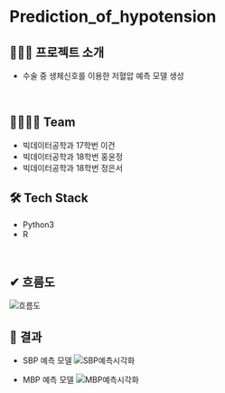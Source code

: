 # Prediction_of_hypotension

## 👩🏻‍🏫 프로젝트 소개
- 수술 중 생체신호를 이용한 저혈압 예측 모델 생성
<br>

## 👩‍👩‍👧‍👧 Team
- 빅데이터공학과 17학번 이건
- 빅데이터공학과 18학번 홍윤정
- 빅데이터공학과 18학번 정은서

## 🛠 Tech Stack
- Python3
- R
<br>

## ✔ 흐름도
![흐름도](https://user-images.githubusercontent.com/80669355/146491616-62f4a2c1-1e94-413d-8f07-b2515fa9aa97.PNG)
<br>

## 🌱 결과
- SBP 예측 모델
![SBP예측시각화](https://user-images.githubusercontent.com/80669355/146491628-83684675-05a3-4857-bae9-c238e70ae541.png)

- MBP 예측 모델
![MBP예측시각화](https://user-images.githubusercontent.com/80669355/146491763-609afa68-e309-49f5-85dc-6bd127e2a193.png)


